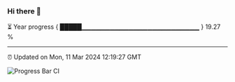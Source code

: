 ### Hi there 👋

⏳ Year progress { █████▁▁▁▁▁▁▁▁▁▁▁▁▁▁▁▁▁▁▁▁▁▁▁▁▁ } 19.27 %

---

⏰ Updated on Mon, 11 Mar 2024 12:19:27 GMT

![Progress Bar CI](https://github.com/liununu/liununu/workflows/Progress%20Bar%20CI/badge.svg)

